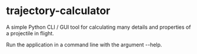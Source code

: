 # trajectory-calculator
A simple Python CLI / GUI tool for calculating many details and properties of a projectile in flight.

Run the application in a command line with the argument --help. 
